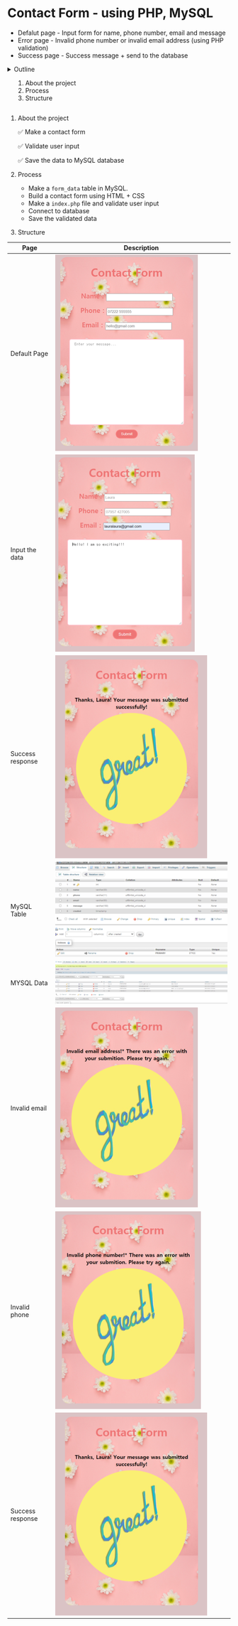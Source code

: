# Contact Form - using PHP, MySQL

- Defalut page - Input form for name, phone number, email and message
- Error page - Invalid phone number or invalid email address (using PHP validation)
- Success page - Success message + send to the database
<details>
<summary>Outline</summar>

1. About the project
2. Process
3. Structure

</details>

1. About the project

   ✅ Make a contact form

   ✅ Validate user input

   ✅ Save the data to MySQL database

2. Process

   - Make a `form_data` table in MySQL.
   - Build a contact form using HTML + CSS
   - Make a `index.php` file and validate user input
   - Connect to database
   - Save the validated data

3. Structure

| Page             | Description                                       |
| ---------------- | ------------------------------------------------- |
| Default Page     | ![Default page](img/readme/default.png)<br>       |
| Input the data   | ![Input Page](img/readme/submit_form.png)<br>     |
| Success response | ![Success page](img/readme/success_laura.png)<br> |
| MySQL Table      | ![Success page](img/readme/MySQL_table.png)<br>   |
| MYSQL Data       | ![Success page](img/readme/MySQL_data.png)<br>    |
| Invalid email    | ![error page](img/readme/invalid_email.png)<br>   |
| Invalid phone    | ![error page](img/readme/invalid_phone.png)<br>   |
| Success response | ![Success page](img/readme/success_laura.png)<br> |
